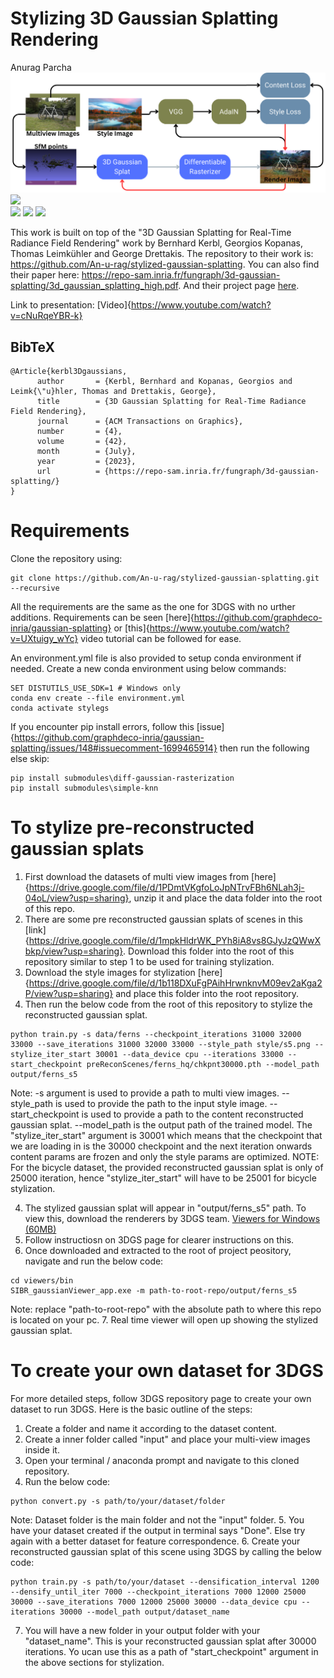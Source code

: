 # Stylizing 3D Gaussian Splatting Rendering
Anurag Parcha<br>
<img src="assets/PipelineVisual.png" />
<br>
![](teaser.gif)
<br>
![](assets/ferns_s5.gif)
![](assets/trot.gif)
![](assets/LossWithStyleFeatures_LargerWeight_lower.gif)

This work is built on top of the "3D Gaussian Splatting for Real-Time Radiance Field Rendering" work by Bernhard Kerbl, Georgios Kopanas, Thomas Leimkühler and George Drettakis. The repository to their work is: https://github.com/An-u-rag/stylized-gaussian-splatting. You can also find their paper here: https://repo-sam.inria.fr/fungraph/3d-gaussian-splatting/3d_gaussian_splatting_high.pdf. And their project page [here](https://repo-sam.inria.fr/fungraph/3d-gaussian-splatting/).


Link to presentation: [Video]{https://www.youtube.com/watch?v=cNuRqeYBR-k}


<section class="section" id="BibTeX">
  <div class="container is-max-desktop content">
    <h2 class="title">BibTeX</h2>
    <pre><code>@Article{kerbl3Dgaussians,
      author       = {Kerbl, Bernhard and Kopanas, Georgios and Leimk{\"u}hler, Thomas and Drettakis, George},
      title        = {3D Gaussian Splatting for Real-Time Radiance Field Rendering},
      journal      = {ACM Transactions on Graphics},
      number       = {4},
      volume       = {42},
      month        = {July},
      year         = {2023},
      url          = {https://repo-sam.inria.fr/fungraph/3d-gaussian-splatting/}
}</code></pre>
  </div>
</section>

# Requirements
Clone the repository using: 
```
git clone https://github.com/An-u-rag/stylized-gaussian-splatting.git --recursive
```
All the requirements are the same as the one for 3DGS with no urther additions. Requirements can be seen [here]{https://github.com/graphdeco-inria/gaussian-splatting} or [this]{https://www.youtube.com/watch?v=UXtuigy_wYc} video tutorial can be followed for ease.

An environment.yml file is also provided to setup conda environment if needed. Create a new conda environment using below commands:
```
SET DISTUTILS_USE_SDK=1 # Windows only
conda env create --file environment.yml
conda activate stylegs
```

If you encounter pip install errors, follow this [issue]{https://github.com/graphdeco-inria/gaussian-splatting/issues/148#issuecomment-1699465914} then run the following else skip:
```
pip install submodules\diff-gaussian-rasterization
pip install submodules\simple-knn
```

# To stylize pre-reconstructed gaussian splats
1. First download the datasets of multi view images from [here]{https://drive.google.com/file/d/1PDmtVKgfoLoJpNTrvFBh6NLah3j-04oL/view?usp=sharing}, unzip it and place the data folder into the root of this repo.
2. There are some pre reconstructed gaussian splats of scenes in this [link]{https://drive.google.com/file/d/1mpkHldrWK_PYh8iA8vs8GJyJzQWwXbkp/view?usp=sharing}. Download this folder into the root of this repository similar to step 1 to be used for training stylization.
3. Download the style images for stylization [here]{https://drive.google.com/file/d/1b118DXuFgPAihHrwnknvM09ev2aKga2P/view?usp=sharing} and place this folder into the root repository.
3. Then run the below code from the root of this repository to stylize the reconstructed gaussian splat. 
```
python train.py -s data/ferns --checkpoint_iterations 31000 32000 33000 --save_iterations 31000 32000 33000 --style_path style/s5.png --stylize_iter_start 30001 --data_device cpu --iterations 33000 --start_checkpoint preReconScenes/ferns_hq/chkpnt30000.pth --model_path output/ferns_s5
```
Note: -s argument is used to provide a path to multi view images. --style_path is used to provide the path to the input style image. --start_checkpoint is used to provide a path to the content reconstructed gaussian splat. --model_path is the output path of the trained model. The "stylize_iter_start" argument is 30001 which means that the checkpoint that we are loading in is the 30000 checkpoint and the next iteration onwards content params are frozen and only the style params are optimized. NOTE: For the bicycle dataset, the provided reconstructed gaussian splat is only of 25000 iteration, hence "stylize_iter_start" will have to be 25001 for bicycle stylization.

4. The stylized gaussian splat will appear in "output/ferns_s5" path. To view this, download the renderers by 3DGS team. [Viewers for Windows (60MB)](https://repo-sam.inria.fr/fungraph/3d-gaussian-splatting/binaries/viewers.zip)
5. Follow instructiosn on 3DGS page for clearer instructions on this. 
6. Once downloaded and extracted to the root of project peository, navigate and run the below code:
```
cd viewers/bin
SIBR_gaussianViewer_app.exe -m path-to-root-repo/output/ferns_s5
```
Note: replace "path-to-root-repo" with the absolute path to where this repo is located on your pc.
7. Real time viewer will open up showing the stylized gaussian splat.

# To create your own dataset for 3DGS
For more detailed steps, follow 3DGS repository page to create your own dataset to run 3DGS. Here is the basic outline of the steps:

1. Create a folder and name it according to the dataset content.
2. Create a inner folder called "input" and place your multi-view images inside it.
3. Open your terminal / anaconda prompt and navigate to this cloned repository.
4. Run the below code:
```
python convert.py -s path/to/your/dataset/folder
```
Note: Dataset folder is the main folder and not the "input" folder.
5. You have your dataset created if the output in terminal says "Done". Else try again with a better dataset for feature correspondence.
6. Create your reconstructed gaussian splat of this scene using 3DGS by calling the below code:
```
python train.py -s path/to/your/dataset --densification_interval 1200 --densify_until_iter 7000 --checkpoint_iterations 7000 12000 25000 30000 --save_iterations 7000 12000 25000 30000 --data_device cpu --iterations 30000 --model_path output/dataset_name

```
7. You will have a new folder in your output folder with your "dataset_name". This is your reconstructed gaussian splat after 30000 iterations. Yo ucan use this as a path of "start_checkpoint" argument in the above sections for stylization.


